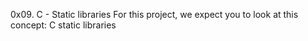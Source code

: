 0x09. C - Static libraries
For this project, we expect you to look at this concept: C static libraries
